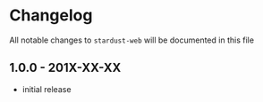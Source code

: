 # Changelog

All notable changes to `stardust-web` will be documented in this file

## 1.0.0 - 201X-XX-XX

- initial release
